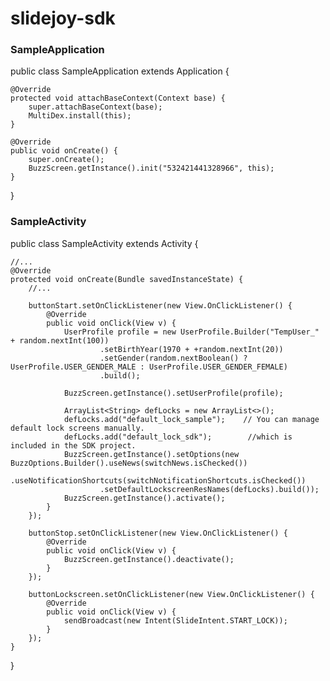 # slidejoy-sdk

### SampleApplication

public class SampleApplication extends Application {

	@Override
	protected void attachBaseContext(Context base) {
		super.attachBaseContext(base);
		MultiDex.install(this);
	}

	@Override
	public void onCreate() {
		super.onCreate();
		BuzzScreen.getInstance().init("532421441328966", this);
	}
}

### SampleActivity

public class SampleActivity extends Activity {

	//...
	@Override
	protected void onCreate(Bundle savedInstanceState) {
		//...

		buttonStart.setOnClickListener(new View.OnClickListener() {
			@Override
			public void onClick(View v) {
				UserProfile profile = new UserProfile.Builder("TempUser_" + random.nextInt(100))
						.setBirthYear(1970 + +random.nextInt(20))
						.setGender(random.nextBoolean() ? UserProfile.USER_GENDER_MALE : UserProfile.USER_GENDER_FEMALE)
						.build();

				BuzzScreen.getInstance().setUserProfile(profile);

				ArrayList<String> defLocks = new ArrayList<>();
				defLocks.add("default_lock_sample");    // You can manage default lock screens manually.
				defLocks.add("default_lock_sdk");        //which is included in the SDK project.
				BuzzScreen.getInstance().setOptions(new BuzzOptions.Builder().useNews(switchNews.isChecked())
						.useNotificationShortcuts(switchNotificationShortcuts.isChecked())
						.setDefaultLockscreenResNames(defLocks).build());
				BuzzScreen.getInstance().activate();
			}
		});

		buttonStop.setOnClickListener(new View.OnClickListener() {
			@Override
			public void onClick(View v) {
				BuzzScreen.getInstance().deactivate();
			}
		});

		buttonLockscreen.setOnClickListener(new View.OnClickListener() {
			@Override
			public void onClick(View v) {
				sendBroadcast(new Intent(SlideIntent.START_LOCK));
			}
		});
	}
}
